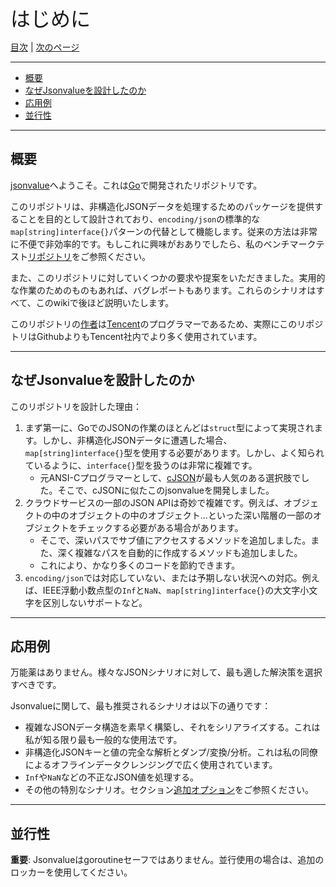 <font size=6>はじめに</font>

[目次](./README.md) | [次のページ](./02_quick_start.md)

---

- [概要](#概要)
- [なぜJsonvalueを設計したのか](#なぜjsonvalueを設計したのか)
- [応用例](#応用例)
- [並行性](#並行性)

---

## 概要

[jsonvalue](https://github.com/Andrew-M-C/go.jsonvalue)へようこそ。これは[Go](https://go.dev/)で開発されたリポジトリです。

このリポジトリは、非構造化JSONデータを処理するためのパッケージを提供することを目的として設計されており、`encoding/json`の標準的な`map[string]interface{}`パターンの代替として機能します。従来の方法は非常に不便で非効率的です。もしこれに興味がおありでしたら、私のベンチマークテスト[リポジトリ](https://github.com/Andrew-M-C/go.jsonvalue-test)をご参照ください。

また、このリポジトリに対していくつかの要求や提案をいただきました。実用的な作業のためのものもあれば、バグレポートもあります。これらのシナリオはすべて、このwikiで後ほど説明いたします。

このリポジトリの[作者](https://github.com/Andrew-M-C/)は[Tencent](https://www.tencent.com)のプログラマーであるため、実際にこのリポジトリはGithubよりもTencent社内でより多く使用されています。

---

## なぜJsonvalueを設計したのか

このリポジトリを設計した理由：

1. まず第一に、GoでのJSONの作業のほとんどは`struct`型によって実現されます。しかし、非構造化JSONデータに遭遇した場合、`map[string]interface{}`型を使用する必要があります。しかし、よく知られているように、`interface{}`型を扱うのは非常に複雑です。
   - 元ANSI-Cプログラマーとして、[cJSON](https://github.com/DaveGamble/cJSON)が最も人気のある選択肢でした。そこで、cJSONに似たこのjsonvalueを開発しました。
2. クラウドサービスの一部のJSON APIは奇妙で複雑です。例えば、オブジェクトの中のオブジェクトの中のオブジェクト...といった深い階層の一部のオブジェクトをチェックする必要がある場合があります。
   - そこで、深いパスでサブ値にアクセスするメソッドを追加しました。また、深く複雑なパスを自動的に作成するメソッドも追加しました。
   - これにより、かなり多くのコードを節約できます。
3. `encoding/json`では対応していない、または予期しない状況への対応。例えば、IEEE浮動小数点型の`Inf`と`NaN`、`map[string]interface{}`の大文字小文字を区別しないサポートなど。

---

## 応用例

万能薬はありません。様々なJSONシナリオに対して、最も適した解決策を選択すべきです。

Jsonvalueに関して、最も推奨されるシナリオは以下の通りです：

- 複雑なJSONデータ構造を素早く構築し、それをシリアライズする。これは私が知る限り最も一般的な使用法です。
- 非構造化JSONキーと値の完全な解析とダンプ/変換/分析。これは私の同僚によるオフラインデータクレンジングで広く使用されています。
- `Inf`や`NaN`などの不正なJSON値を処理する。
- その他の特別なシナリオ。セクション[追加オプション](./12_option.md)をご参照ください。

---

## 並行性

**重要**: Jsonvalueはgoroutineセーフではありません。並行使用の場合は、追加のロッカーを使用してください。
